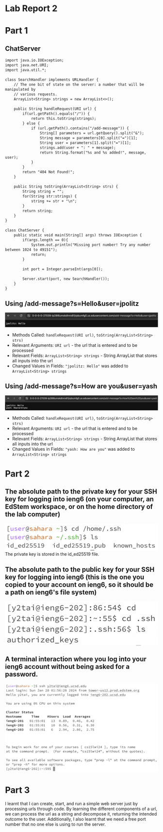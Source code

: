 # Lab Report 2

# Part 1

## ChatServer
```
import java.io.IOException;
import java.net.URI;
import java.util.*;

class SearchHandler implements URLHandler {
    // The one bit of state on the server: a number that will be manipulated by
    // various requests.
    ArrayList<String> strings = new ArrayList<>();

    public String handleRequest(URI url) {
        if(url.getPath().equals("/")) {
            return this.toString(strings);
        } else {
            if (url.getPath().contains("/add-message")) {
                String[] parameters = url.getQuery().split("&");
                String message = parameters[0].split("=")[1];
                String user = parameters[1].split("=")[1];
                strings.add(user + ": " + message);
                return String.format("%s and %s added!", message, user);
            } 
        }   
        return "404 Not Found!";
    }

    public String toString(ArrayList<String> strs) {
        String string = "";
        for(String str:strings) {
            string += str + "\n";
        }
        return string;
    }
}

class ChatServer {
    public static void main(String[] args) throws IOException {
        if(args.length == 0){
            System.out.println("Missing port number! Try any number between 1024 to 49151");
            return;
        }

        int port = Integer.parseInt(args[0]);

        Server.start(port, new SearchHandler());
    }
}
```

## Using /add-message?s=Hello&user=jpolitz
![](/Screenshots/first_command.png)
- Methods Called: ```handleRequest(URI url)```, ```toString(ArrayList<String> strs)```
- Relevant Arguments: ```URI url``` - the url that is entered and to be processed
- Relevant Fields: ```ArrayList<String> strings``` - String ArrayList that stores all inputs into the url
- Changed Values in Fields: ```"jpolitz: Hello"``` was added to ```ArrayList<String> strings```

## Using /add-message?s=How are you&user=yash
![](/Screenshots/second_command.png)
- Methods Called: ```handleRequest(URI url)```, ```toString(ArrayList<String> strs)```
- Relevant Arguments: ```URI url``` - the url that is entered and to be processed
- Relevant Fields: ```ArrayList<String> strings``` - String ArrayList that stores all inputs into the url
- Changed Values in Fields: ```"yash: How are you"``` was added to ```ArrayList<String> strings```

# Part 2

## The absolute path to the private key for your SSH key for logging into ieng6 (on your computer, an EdStem workspace, or on the home directory of the lab computer)
![](/Screenshots/private_key.png)
The private key is stored in the id_ed25519 file.
## The absolute path to the public key for your SSH key for logging into ieng6 (this is the one you copied to your account on ieng6, so it should be a path on ieng6's file system)
![](/Screenshots/public_key.png)
## A terminal interaction where you log into your ieng6 account without being asked for a password.
![](/Screenshots/login_wo_pw.png)

# Part 3

I learnt that I can create, start, and run a simple web server just by processing urls through code. By learning the different components of a url, we can process the url as a string and decompose it, returning the intended outcome to the user. Additionally, I also learnt that we need a free port number that no one else is using to run the server. 



